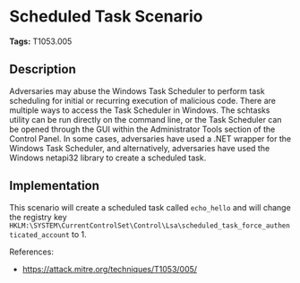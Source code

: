 # Scheduled Task Scenario

**Tags:** T1053.005

## Description

Adversaries may abuse the Windows Task Scheduler to perform task scheduling for initial or recurring execution of malicious code. There are multiple ways to access the Task Scheduler in Windows. The schtasks utility can be run directly on the command line, or the Task Scheduler can be opened through the GUI within the Administrator Tools section of the Control Panel. In some cases, adversaries have used a .NET wrapper for the Windows Task Scheduler, and alternatively, adversaries have used the Windows netapi32 library to create a scheduled task.

## Implementation

This scenario will create a scheduled task called `echo_hello` and will change the registry key `HKLM:\SYSTEM\CurrentControlSet\Control\Lsa\scheduled_task_force_authenticated_account` to 1.

References:

- https://attack.mitre.org/techniques/T1053/005/